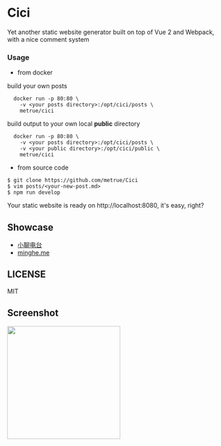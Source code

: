 # Cici

Yet another static website generator built on top of Vue 2 and Webpack, with a nice comment system

### Usage

* from docker

build your own posts
```
  docker run -p 80:80 \
    -v <your posts directory>:/opt/cici/posts \
    metrue/cici
```
build output to your own local **public** directory
```
  docker run -p 80:80 \
    -v <your posts directory>:/opt/cici/posts \
    -v <your public directory>:/opt/cici/public \
    metrue/cici
```

* from source code

```
$ git clone https://github.com/metrue/Cici
$ vim posts/<your-new-post.md>
$ npm run develop
```

Your static website is ready on http://localhost:8080, it's easy, right?

## Showcase

* [小聊电台](https://asmalltalk.com)
* [minghe.me](https://minghe.me)

## LICENSE

MIT

## Screenshot
<img src="https://raw.githubusercontent.com/metrue/Cici/master/screenshots/home.png" style="width: 260px">
